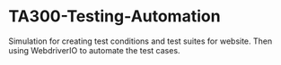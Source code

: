 # TA300-Testing-Automation

Simulation for creating test conditions and test suites for website. Then using WebdriverIO to automate the test cases. 
